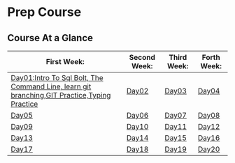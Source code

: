 # Prep Course

## Course At a Glance

| First Week: | Second Week:  | Third Week:  | Forth Week:  |
|-------------|---------------|--------------|--------------|
|[Day01:Intro To Sql Bolt, The Command Line, learn git branching,GIT Practice,Typing Practice](./Day01/README.md)|[Day02](./Day02/)|[Day03](./Day03/)|[Day04](./Day04/)|
|[Day05](./Day05/)|[Day06](./Day06/)|[Day07](./Day07/)|[Day08](./Day08/)|
|[Day09](./Day09/)|[Day10](./Day10/)|[Day11](./Day11/)|[Day12](./Day12/)|
|[Day13](./Day13/)|[Day14](./Day14/)|[Day15](./Day15/)|[Day16](./Day16/)
|[Day17](./Day17/)|[Day18](./Day18/)|[Day19](./Day19/)|[Day20](./Day20/)

